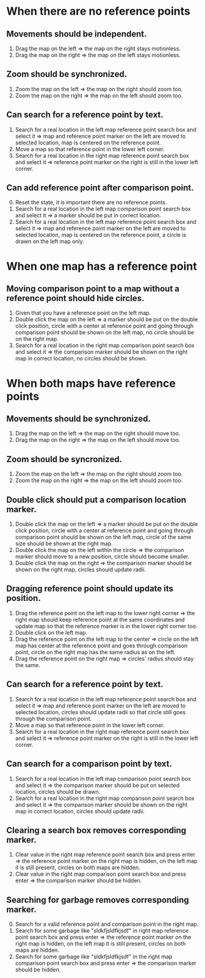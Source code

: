# When there are no reference points

## Movements should be independent.
1. Drag the map on the left => the map on the right stays motionless.
2. Drag the map on the right => the map on the left stays motionless.

## Zoom should be synchronized.
1. Zoom the map on the left => the map on the right should zoom too.
2. Zoom the map on the right => the map on the left should zoom too.

## Can search for a reference point by text.
1. Search for a real location in the left map reference point search box and select it => map and reference point marker on the left are moved to selected location, map is centered on the reference point.
2. Move a map so that reference point in the lower left corner.
3. Search for a real location in the right map reference point search box and select it => reference point marker on the right is still in the lower left corner.

## Can add reference point after comparison point.
0. Reset the state, it is important there are no reference points.
1. Search for a real location in the left map comparison point search box and select it => a marker should be put in correct location.
2. Search for a real location in the left map reference point search box and select it => map and reference point marker on the left are moved to selected location, map is centered on the reference point, a circle is drawn on the left map only.


# When one map has a reference point

## Moving comparison point to a map without a reference point should hide circles.
1. Given that you have a reference point on the left map.
2. Double click the map on the left => a marker should be put on the double click position, circle with a center at reference point and going through comparison point should be shown on the left map, no circle should be on the right map.
3. Search for a real location in the right map comparison point search box and select it => the comparison marker should be shown on the right map in correct location, no circles should be shown.


# When both maps have reference points

## Movements should be synchronized.
1. Drag the map on the left => the map on the right should move too.
2. Drag the map on the right => the map on the left should move too.

## Zoom should be syncronized.
1. Zoom the map on the left => the map on the right should zoom too.
2. Zoom the map on the right => the map on the left should zoom too.

## Double click should put a comparison location marker.
1. Double click the map on the left => a marker should be put on the double click position, circle with a center at reference point and going through comparison point should be shown on the left map, circle of the same size should be shown at the right map.
2. Double click the map on the left within the circle => the comparison marker should move to a new position, circle should become smaller.
3. Double click the map on the right => the comparison marker should be shown on the right map, circles should update radii.

## Dragging reference point should update its position.
1. Drag the reference point on the left map to the lower right corner => the right map should keep reference point at the same coordinates and update map so that the reference marker is in the lower right corner too.
2. Double click on the left map.
3. Drag the reference point on the left map to the center => circle on the left map has center at the reference point and goes through comparison point, circle on the right map has the same radius as on the left.
4. Drag the reference point on the right map => circles' radius should stay the same.

## Can search for a reference point by text.
1. Search for a real location in the left map reference point search box and select it => map and reference point marker on the left are moved to selected location, circles should update radii so that circle still goes through the comparison point.
2. Move a map so that reference point in the lower left corner.
3. Search for a real location in the right map reference point search box and select it => reference point marker on the right is still in the lower left corner.

## Can search for a comparison point by text.
1. Search for a real location in the left map comparison point search box and select it => the comparison marker should be put on selected location, circles should be drawn.
2. Search for a real location in the right map comparison point search box and select it => the comparison marker should be shown on the right map in correct location, circles should update radii.

## Clearing a search box removes corresponding marker.
1. Clear value in the right map reference point search box and press enter => the reference point marker on the right map is hidden, on the left map it is still present, circles on both maps are hidden.
2. Clear value in the right map comparison point search box and press enter => the comparison marker should be hidden.

## Searching for garbage removes corresponding marker.
0. Search for a valid reference point and comparison point in the right map.
1. Search for some garbage like "sldkfjsldfkjsdf" in right map reference point search box and press enter => the reference point marker on the right map is hidden, on the left map it is still present, circles on both maps are hidden.
2. Search for some garbage like "sldkfjsldfkjsdf" in the right map comparison point search box and press enter => the comparison marker should be hidden.
